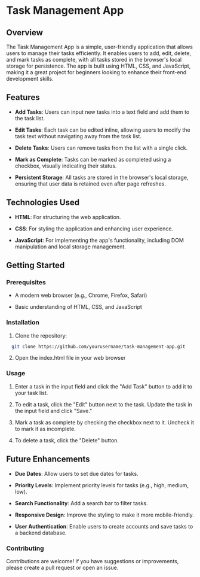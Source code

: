 Task Management App
===================

Overview
--------

The Task Management App is a simple, user-friendly application that allows users to manage their tasks efficiently. It enables users to add, edit, delete, and mark tasks as complete, with all tasks stored in the browser's local storage for persistence. The app is built using HTML, CSS, and JavaScript, making it a great project for beginners looking to enhance their front-end development skills.

Features
--------

*   **Add Tasks**: Users can input new tasks into a text field and add them to the task list.
    
*   **Edit Tasks**: Each task can be edited inline, allowing users to modify the task text without navigating away from the task list.
    
*   **Delete Tasks**: Users can remove tasks from the list with a single click.
    
*   **Mark as Complete**: Tasks can be marked as completed using a checkbox, visually indicating their status.
    
*   **Persistent Storage**: All tasks are stored in the browser's local storage, ensuring that user data is retained even after page refreshes.
    

Technologies Used
-----------------

*   **HTML**: For structuring the web application.
    
*   **CSS**: For styling the application and enhancing user experience.
    
*   **JavaScript**: For implementing the app's functionality, including DOM manipulation and local storage management.
    

Getting Started
---------------

### Prerequisites

*   A modern web browser (e.g., Chrome, Firefox, Safari)
    
*   Basic understanding of HTML, CSS, and JavaScript
    

### Installation

1.  Clone the repository:

```bash
  git clone https://github.com/yourusername/task-management-app.git
```
2. Open the index.html file in your web browser 

### Usage

1.  Enter a task in the input field and click the "Add Task" button to add it to your task list.
    
2.  To edit a task, click the "Edit" button next to the task. Update the task in the input field and click "Save."
    
3.  Mark a task as complete by checking the checkbox next to it. Uncheck it to mark it as incomplete.
    
4.  To delete a task, click the "Delete" button.
    
Future Enhancements
-------------------

*   **Due Dates**: Allow users to set due dates for tasks.
    
*   **Priority Levels**: Implement priority levels for tasks (e.g., high, medium, low).
    
*   **Search Functionality**: Add a search bar to filter tasks.
    
*   **Responsive Design**: Improve the styling to make it more mobile-friendly.
    
*   **User Authentication**: Enable users to create accounts and save tasks to a backend database.

### Contributing

Contributions are welcome! If you have suggestions or improvements, please create a pull request or open an issue.